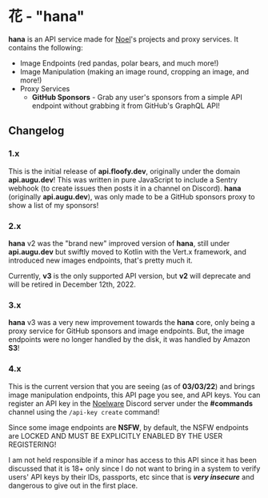 # 花 - "hana"
**hana** is an API service made for [Noel](https://floofy.dev)'s projects and proxy services. It contains the following:

- Image Endpoints (red pandas, polar bears, and much more!)
- Image Manipulation (making an image round, cropping an image, and more!)
- Proxy Services
  - **GitHub Sponsors** - Grab any user's sponsors from a simple API endpoint without grabbing it from GitHub's GraphQL API!

## Changelog
### 1.x
This is the initial release of **api.floofy.dev**, originally under the domain **api.augu.dev**! This was written
in pure JavaScript to include a Sentry webhook (to create issues then posts it in a channel on Discord). **hana** (originally **api.augu.dev**),
was only made to be a GitHub sponsors proxy to show a list of my sponsors!

### 2.x
**hana** v2 was the "brand new" improved version of **hana**, still under **api.augu.dev** but swiftly moved to Kotlin with the
Vert.x framework, and introduced new images endpoints, that's pretty much it.

Currently, **v3** is the only supported API version, but **v2** will deprecate and will be retired in December 12th, 2022.

### 3.x
**hana** v3 was a very new improvement towards the **hana** core, only being a proxy service for GitHub sponsors and image endpoints.
But, the image endpoints were no longer handled by the disk, it was handled by Amazon **S3**!

### 4.x
This is the current version that you are seeing (as of **03/03/22**) and brings image manipulation endpoints, this API page
you see, and API keys. You can register an API key in the [Noelware](https://noelware.org/discord) Discord server under the **#commands**
channel using the `/api-key create` command!

Since some image endpoints are **NSFW**, by default, the NSFW endpoints are LOCKED AND MUST BE EXPLICITLY ENABLED BY THE USER REGISTERING!

I am not held responsible if a minor has access to this API since it has been discussed that it is 18+ only since I do not want to bring
in a system to verify users' API keys by their IDs, passports, etc since that is ***very insecure*** and dangerous to give out in the first place.
